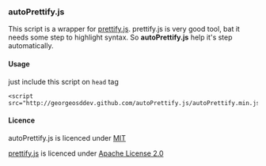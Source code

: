 ### autoPrettify.js
This script is a wrapper for [prettify.js](http://code.google.com/p/google-code-prettify/).
prettify.js is very good tool, bat it needs some step to highlight syntax.
So **autoPrettify.js** help it's step automatically.

#### Usage
just include this script on `head` tag

    <script src="http://georgeosddev.github.com/autoPrettify.js/autoPrettify.min.js">

#### Licence

autoPrettify.js is licenced under [MIT](http://opensource.org/licenses/mit-license.php)

[prettify.js](http://code.google.com/p/google-code-prettify/) is licenced under [Apache License 2.0](http://www.apache.org/licenses/LICENSE-2.0)

